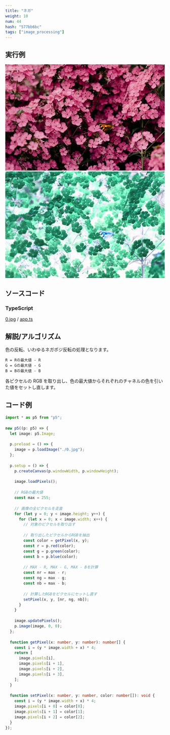 ```yaml
---
title: "ネガ"
weight: 10
num: 44
hash: "577bb6bc"
tags: ["image_processing"]
---
```


## 実行例

![](/static/images/577bb6bc/0.jpg)
![](/static/images/577bb6bc/1.png)

## ソースコード

### TypeScript

[0.jpg](/static/code/577bb6bc/0.jpg) / [app.ts](/static/code/577bb6bc/app.ts)

## 解説/アルゴリズム

色の反転、いわゆるネガポジ反転の処理となります。

```text
R = Rの最大値 - R
G = Gの最大値 - G
B = Bの最大値 - B
```

各ピクセルの RGB を取り出し、色の最大値からそれぞれのチャネルの色を引いた値をセットし直します。

## コード例

```typescript
import * as p5 from "p5";

new p5((p: p5) => {
  let image: p5.Image;

  p.preload = () => {
    image = p.loadImage("./0.jpg");
  };

  p.setup = () => {
    p.createCanvas(p.windowWidth, p.windowHeight);

    image.loadPixels();

    // RGBの最大値
    const max = 255;

    // 画像の全ピクセルを走査
    for (let y = 0; y < image.height; y++) {
      for (let x = 0; x < image.width; x++) {
        // 対象のピクセルを取り出す

        // 取り出したピクセルからRGBを抽出
        const color = getPixel(x, y);
        const r = p.red(color);
        const g = p.green(color);
        const b = p.blue(color);

        // MAX - R, MAX - G, MAX - Bを計算
        const nr = max - r;
        const ng = max - g;
        const nb = max - b;

        // 計算したRGBをピクセルにセットし直す
        setPixel(x, y, [nr, ng, nb]);
      }
    }

    image.updatePixels();
    p.image(image, 0, 0);
  };

  function getPixel(x: number, y: number): number[] {
    const i = (y * image.width + x) * 4;
    return [
      image.pixels[i],
      image.pixels[i + 1],
      image.pixels[i + 2],
      image.pixels[i + 3],
    ];
  }

  function setPixel(x: number, y: number, color: number[]): void {
    const i = (y * image.width + x) * 4;
    image.pixels[i + 0] = color[0];
    image.pixels[i + 1] = color[1];
    image.pixels[i + 2] = color[2];
  }
});
```
